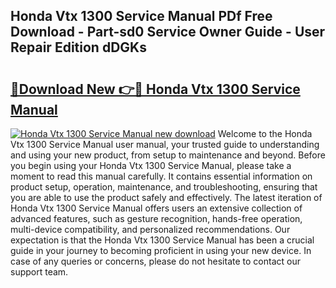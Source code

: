 ## Honda Vtx 1300 Service Manual PDf Free Download - Part-sd0 Service Owner Guide - User Repair Edition dDGKs

# <h2><a href="http://bc4560.oget.top/?id=Honda+Vtx+1300+Service+Manual">🔗Download New 👉🔴 Honda Vtx 1300 Service Manual</a></h2>

[![Honda Vtx 1300 Service Manual new download](https://i.imgur.com/5g1atiW.png)](http://bc4560.oget.top/?id=Honda+Vtx+1300+Service+Manual)
Welcome to the Honda Vtx 1300 Service Manual user manual, your trusted guide to understanding and using your new product, from setup to maintenance and beyond. Before you begin using your Honda Vtx 1300 Service Manual, please take a moment to read this manual carefully. It contains essential information on product setup, operation, maintenance, and troubleshooting, ensuring that you are able to use the product safely and effectively. The latest iteration of Honda Vtx 1300 Service Manual offers users an extensive collection of advanced features, such as gesture recognition, hands-free operation, multi-device compatibility, and personalized recommendations. Our expectation is that the Honda Vtx 1300 Service Manual has been a crucial guide in your journey to becoming proficient in using your new device. In case of any queries or concerns, please do not hesitate to contact our support team.
